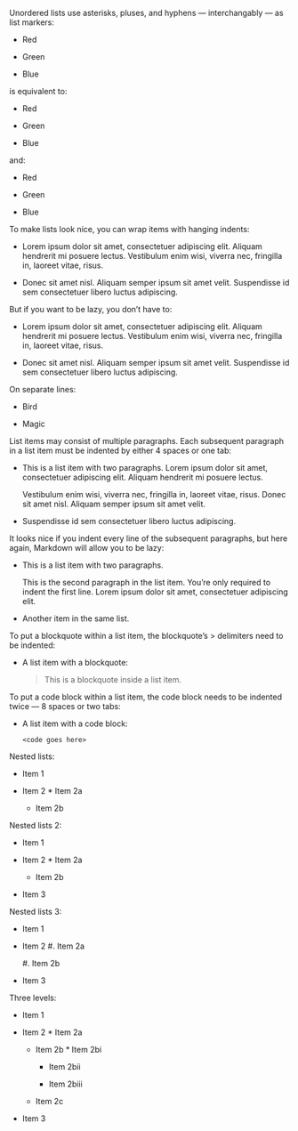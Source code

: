 ﻿Unordered lists use asterisks, pluses, and hyphens — interchangably — as list markers\:

*	Red

*	Green

*	Blue


is equivalent to\:

*	Red

*	Green

*	Blue


and\:

*	Red

*	Green

*	Blue


To make lists look nice, you can wrap items with hanging indents\:

*	Lorem ipsum dolor sit amet, consectetuer adipiscing elit\. Aliquam hendrerit mi posuere lectus\. Vestibulum enim wisi, viverra nec, fringilla in, laoreet vitae, risus\.

*	Donec sit amet nisl\. Aliquam semper ipsum sit amet velit\. Suspendisse id sem consectetuer libero luctus adipiscing\.


But if you want to be lazy, you don’t have to\:

*	Lorem ipsum dolor sit amet, consectetuer adipiscing elit\. Aliquam hendrerit mi posuere lectus\. Vestibulum enim wisi, viverra nec, fringilla in, laoreet vitae, risus\.

*	Donec sit amet nisl\. Aliquam semper ipsum sit amet velit\. Suspendisse id sem consectetuer libero luctus adipiscing\.


On separate lines\:

*	Bird
	

*	Magic
	


List items may consist of multiple paragraphs\. Each subsequent paragraph in a list item must be indented by either 4 spaces or one tab\:

*	This is a list item with two paragraphs\. Lorem ipsum dolor sit amet, consectetuer adipiscing elit\. Aliquam hendrerit mi posuere lectus\.
	
	Vestibulum enim wisi, viverra nec, fringilla in, laoreet vitae, risus\. Donec sit amet nisl\. Aliquam semper ipsum sit amet velit\.
	

*	Suspendisse id sem consectetuer libero luctus adipiscing\.
	


It looks nice if you indent every line of the subsequent paragraphs, but here again, Markdown will allow you to be lazy\:

*	This is a list item with two paragraphs\.
	
	This is the second paragraph in the list item\. You’re only required to indent the first line\. Lorem ipsum dolor sit amet, consectetuer adipiscing elit\.
	

*	Another item in the same list\.
	


To put a blockquote within a list item, the blockquote’s \> delimiters need to be indented\:

*	A list item with a blockquote\:
	
	>	This is a blockquote inside a list item\.
	>	
	


To put a code block within a list item, the code block needs to be indented twice — 8 spaces or two tabs\:

*	A list item with a code block\:
	
	```
	<code goes here>
	```
	


Nested lists\:

*	Item 1

*	Item 2 *	Item 2a
	
	*	Item 2b
	
	


Nested lists 2\:

*	Item 1

*	Item 2 *	Item 2a
	
	*	Item 2b
	
	

*	Item 3


Nested lists 3\:

*	Item 1

*	Item 2 #.	Item 2a
	
	#.	Item 2b
	
	

*	Item 3


Three levels\:

*	Item 1

*	Item 2 *	Item 2a
	
	*	Item 2b *	Item 2bi
		
		*	Item 2bii
		
		*	Item 2biii
		
		
	
	*	Item 2c
	
	

*	Item 3


